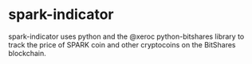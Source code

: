 # spark-indicator
spark-indicator uses python and the @xeroc python-bitshares library to track the price of SPARK coin and other cryptocoins on the BitShares blockchain.


